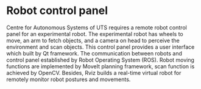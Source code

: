 # Robot control panel

Centre for Autonomous Systems of UTS requires a remote robot control panel for an experimental robot. The experimental robot has wheels to move, an arm to fetch objects, and a camera on head to perceive the environment and scan objects. This control panel provides a user interface which built by Qt framework. The communication between robots and control panel established by Robot Operating System (ROS). Robot moving functions are implemented by MoveIt planning framework, scan function is achieved by OpenCV. Besides, Rviz builds a real-time virtual robot for remotely monitor robot postures and movements. 
